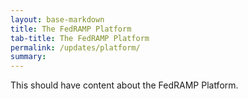 ```yaml
---
layout: base-markdown
title: The FedRAMP Platform
tab-title: The FedRAMP Platform
permalink: /updates/platform/
summary: 
---
```


This should have content about the FedRAMP Platform.



